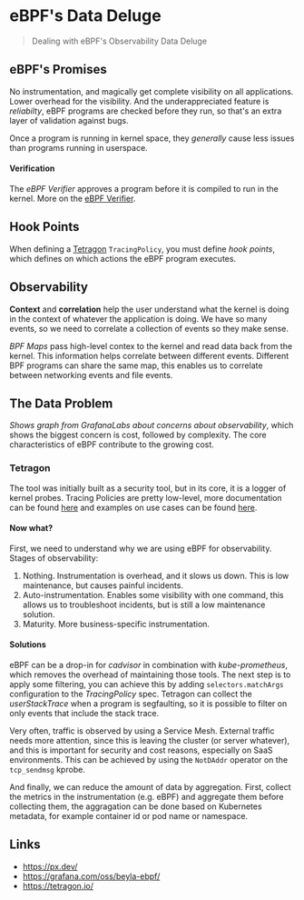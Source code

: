 # eBPF's Data Deluge

> Dealing with eBPF's Observability Data Deluge

## eBPF's Promises

No instrumentation, and magically get complete visibility on all applications. Lower overhead for the visibility.
And the underappreciated feature is _reliabilty_, eBPF programs are checked before they run, so that's an extra layer
of validation against bugs.

Once a program is running in kernel space, they _generally_ cause less issues than programs running in userspace.

#### Verification

The _eBPF Verifier_ approves a program before it is compiled to run in the kernel. More on the [eBPF Verifier](https://docs.kernel.org/bpf/verifier.html).

## Hook Points

When defining a [Tetragon](https://tetragon.io/) `TracingPolicy`, you must define _hook points_, which defines on which actions the
eBPF program executes.

## Observability

**Context** and **correlation** help the user understand what the kernel is doing in the context of whatever the application is doing.
We have so many events, so we need to correlate a collection of events so they make sense.

_BPF Maps_ pass high-level contex to the kernel and read data back from the kernel. This information helps correlate between different
events. Different BPF programs can share the same map, this enables us to correlate between networking events and file events.

## The Data Problem

_Shows graph from GrafanaLabs about concerns about observability_, which shows the biggest concern is cost, followed by complexity. The core
characteristics of eBPF contribute to the growing cost.

### Tetragon

The tool was initially built as a security tool, but in its core, it is a logger of kernel probes. Tracing Policies are pretty low-level,
more documentation can be found [here](https://tetragon.io/docs/concepts/tracing-policy/) and examples on use cases can be found
[here](https://tetragon.io/docs/use-cases/).

#### Now what?

First, we need to understand why we are using eBPF for observability. Stages of observability:

1. Nothing. Instrumentation is overhead, and it slows us down. This is low maintenance, but causes painful incidents.
2. Auto-instrumentation. Enables some visibility with one command, this allows us to troubleshoot incidents, but is still a low maintenance solution.
3. Maturity. More business-specific instrumentation.

#### Solutions

eBPF can be a drop-in for _cadvisor_ in combination with _kube-prometheus_, which removes the overhead of maintaining those tools. The next step is
to apply some filtering, you can achieve this by adding `selectors.matchArgs` configuration to the _TracingPolicy_ spec. Tetragon can
collect the _userStackTrace_ when a program is segfaulting, so it is possible to filter on only events that include the stack trace.

Very often, traffic is observed by using a Service Mesh. External traffic needs more attention, since this is leaving the cluster (or server whatever), and
this is important for security and cost reasons, especially on SaaS environments. This can be achieved by using the `NotDAddr` operator on the `tcp_sendmsg` kprobe.

And finally, we can reduce the amount of data by aggregation. First, collect the metrics in the instrumentation (e.g. eBPF) and aggregate them before collecting them,
the aggragation can be done based on Kubernetes metadata, for example container id or pod name or namespace.

## Links

- <https://px.dev/>
- <https://grafana.com/oss/beyla-ebpf/>
- <https://tetragon.io/>
